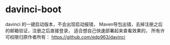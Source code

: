 # davinci-boot
davinci 的一键启动版本，不会出现启动报错， Maven导包出错，去掉注册之后的邮箱验证，注册之后直接登录， 适合想自己快速部署起来查看效果的， 所有许可权限归原作者所有： https://github.com/edp963/davinci
